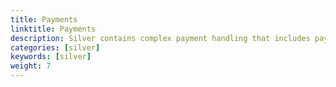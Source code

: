 ```yaml
---
title: Payments
linktitle: Payments
description: Silver contains complex payment handling that includes payments, payment methods, payment processors and transactions. 
categories: [silver]
keywords: [silver]
weight: 7
---
```

